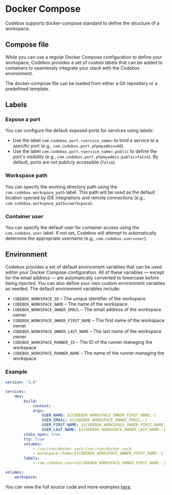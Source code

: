 # Docker Compose
Codebox supports docker-compose standard to define the structure of a workspace.

## Compose file
While you can use a regular Docker Compose configuration to define your workspace, Codebox provides a set of custom labels that can be added to containers to seamlessly integrate your stack with the Codebox environment.

The docker-compose file can be loaded from either a Git repository or a predefined template.

## Labels

### Expose a port
You can configure the default exposed ports for services using labels:
- Use the label `com.codebox.port.<service_name>` to bind a service to a specific port (e.g., `com.codebox.port.phpmyadmin=80`).
- Use the label `com.codebox.port.<service_name>.public` to define the port's visibility (e.g., `com.codebox.port.phpmyadmin.public=false`). By default, ports are not publicly accessible (`false`).

### Workspace path
You can specify the working directory path using the `com.codebox.workspace_path` label. This path will be used as the default location opened by IDE integrations and remote connections (e.g., `com.codebox.workspace_path=/workspace`).

### Container user
You can specify the default user for container access using the `com.codebox.user` label. If not set, Codebox will attempt to automatically determine the appropriate username (e.g., `com.codebox.user=user`).

## Environment
Codebox provides a set of default environment variables that can be used within your Docker Compose configuration. All of these variables — except for the email address — are automatically converted to lowercase before being injected. You can also define your own custom environment variables as needed. The default environment variables include:
- `CODEBOX_WORKSPACE_ID` – The unique identifier of the workspace
- `CODEBOX_WORKSPACE_NAME` – The name of the workspace
- `CODEBOX_WORKSPACE_OWNER_EMAIL` – The email address of the workspace owner
- `CODEBOX_WORKSPACE_OWNER_FIRST_NAME` – The first name of the workspace owner
- `CODEBOX_WORKSPACE_OWNER_LAST_NAME` – The last name of the workspace owner
- `CODEBOX_WORKSPACE_RUNNER_ID` – The ID of the runner managing the workspace
- `CODEBOX_WORKSPACE_RUNNER_NAME` – The name of the runner managing the workspace

### Example
```yml
version: "3.8"

services:
    dev:
        build:
            context: .
            args:
                USER_NAME: ${CODEBOX_WORKSPACE_OWNER_FIRST_NAME:-}
                USER_EMAIL: ${CODEBOX_WORKSPACE_OWNER_EMAIL:-}
                USER_FIRST_NAME: ${CODEBOX_WORKSPACE_OWNER_FIRST_NAME:-}
                USER_LAST_NAME: ${CODEBOX_WORKSPACE_OWNER_LAST_NAME:-}
        stdin_open: true
        tty: true
        volumes:
            - /var/run/docker.sock:/var/run/docker.sock
            - workspace:/home/${CODEBOX_WORKSPACE_OWNER_FIRST_NAME:-}
        labels:
            - com.codebox.user=${CODEBOX_WORKSPACE_OWNER_FIRST_NAME:-}

volumes:
    workspace:
```
You can view the full source code and more examples [here](https://gitlab.com/codebox4073715/codebox/-/tree/master/examples/docker-compose).
